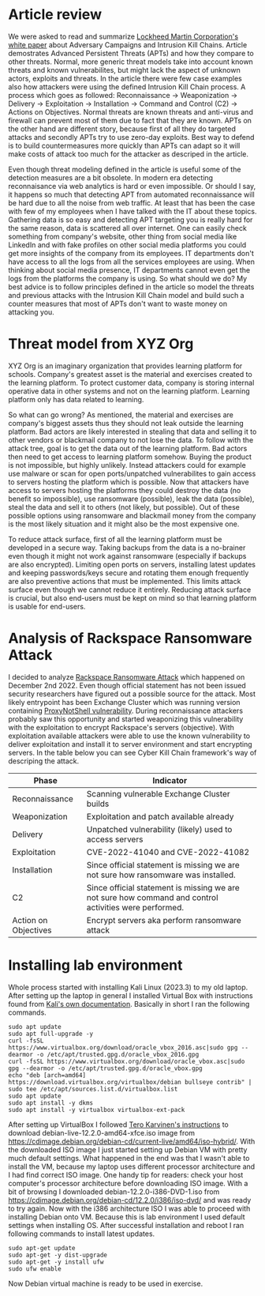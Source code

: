 # Article review
We were asked to read and summarize [Lockheed Martin Corporation's white paper](https://lockheedmartin.com/content/dam/lockheed-martin/rms/documents/cyber/LM-White-Paper-Intel-Driven-Defense.pdf) about Adversary Campaigns and Intrusion Kill Chains. Article demostrates Advanced Persistent Threats (APTs) and how they compare to other threats. Normal, more generic threat models take into account known threats and known vulnerabilites, but might lack the aspect of unknown actors, exploits and threats. In the article there were few case examples also how attackers were using the defined Intrusion Kill Chain process. A process which goes as followed: Reconnaissance -> Weaponization -> Delivery -> Exploitation -> Installation -> Command and Control (C2) -> Actions on Objectives. Normal threats are known threats and anti-virus and firewall can prevent most of them due to fact that they are known. APTs on the other hand are different story, because first of all they do targeted attacks and secondly APTs try to use zero-day exploits. Best way to defend is to build countermeasures more quickly than APTs can adapt so it will make costs of attack too much for the attacker as descriped in the article.

Even though threat modeling defined in the article is useful some of the detection measures are a bit obsolete. In modern era detecting reconnaisance via web analytics is hard or even impossible. Or should I say, it happens so much that detecting APT from automated reconnaissance will be hard due to all the noise from web traffic. At least that has been the case with few of my employees when I have talked with the IT about these topics. Gathering data is so easy and detecting APT targeting you is really hard for the same reason, data is scattered all over internet. One can easily check something from company's website, other thing from social media like LinkedIn and with fake profiles on other social media platforms you could get more insights of the company from its employees. IT departments don't have access to all the logs from all the services employees are using. When thinking about social media presence, IT departments cannot even get the logs from the platforms the company is using. So what should we do? My best advice is to follow principles defined in the article so model the threats and previous attacks with the Intrusion Kill Chain model and build such a counter measures that most of APTs don't want to waste money on attacking you.

# Threat model from XYZ Org
XYZ Org is an imaginary organization that provides learning platform for schools. Company's greatest asset is the material and exercises created to the learning platform. To protect customer data, company is storing internal operative data in other systems and not on the learning platform. Learning platform only has data related to learning.

So what can go wrong? As mentioned, the material and exercises are company's biggest assets thus they should not leak outside the learning platform. Bad actors are likely interested in stealing that data and selling it to other vendors or blackmail company to not lose the data. To follow with the attack tree, goal is to get the data out of the learning platform. Bad actors then need to get access to learning platform somehow. Buying the product is not impossible, but highly unlikely. Instead attackers could for example use malware or scan for open ports/unpatched vulnerabilites to gain access to servers hosting the platform which is possible. Now that attackers have access to servers hosting the platforms they could destroy the data (no benefit so impossible), use ransomware (possible), leak the data (possible), steal the data and sell it to others (not likely, but possible). Out of these possible options using ransomware and blackmail money from the company is the most likely situation and it might also be the most expensive one.

To reduce attack surface, first of all the learning platform must be developed in a secure way. Taking backups from the data is a no-brainer even though it might not work against ransomware (especially if backups are also encrypted). Limiting open ports on servers, installing latest updates and keeping passwords/keys secure and rotating them enough frequently are also preventive actions that must be implemented. This limits attack surface even though we cannot reduce it entirely. Reducing attack surface is crucial, but also end-users must be kept on mind so that learning platform is usable for end-users.

# Analysis of Rackspace Ransomware Attack
I decided to analyze [Rackspace Ransomware Attack](https://purplesec.us/security-insights/rackspace-ransomware-attack/) which happened on December 2nd 2022. Even though official statement has not been issued security researchers have figured out a possible source for the attack. Most likely entrypoint has been Exchange Cluster which was running version containing [ProxyNotShell vulnerability](https://doublepulsar.com/proxynotshell-the-story-of-the-claimed-zero-day-in-microsoft-exchange-5c63d963a9e9). During reconnaissance attackers probably saw this opportunity and started weaponizing this vulnerability with the exploitation to encrypt Rackspace's servers (objective). With exploitation available attackers were able to use the known vulnerability to deliver exploitation and install it to server environment and start encrypting servers. In the table below you can see Cyber Kill Chain framework's way of descriping the attack.

|Phase|Indicator|
|-----|---------|
|Reconnaissance|Scanning vulnerable Exchange Cluster builds|
|Weaponization|Exploitation and patch available already|
|Delivery|Unpatched vulnerability (likely) used to access servers|
|Exploitation|CVE-2022-41040 and CVE-2022-41082|
|Installation|Since official statement is missing we are not sure how ransomware was installed.|
|C2|Since official statement is missing we are not sure how command and control activities were performed.|
|Action on Objectives|Encrypt servers aka perform ransomware attack|

# Installing lab environment
Whole process started with installing Kali Linux (2023.3) to my old laptop. After setting up the laptop in general I installed Virtual Box with instructions found from 
[Kali's own documentation](https://www.kali.org/docs/virtualization/install-virtualbox-host/). Basically in short I ran the following commands.

```
sudo apt update
sudo apt full-upgrade -y
curl -fsSL https://www.virtualbox.org/download/oracle_vbox_2016.asc|sudo gpg --dearmor -o /etc/apt/trusted.gpg.d/oracle_vbox_2016.gpg
curl -fsSL https://www.virtualbox.org/download/oracle_vbox.asc|sudo gpg --dearmor -o /etc/apt/trusted.gpg.d/oracle_vbox.gpg
echo "deb [arch=amd64] https://download.virtualbox.org/virtualbox/debian bullseye contrib" | sudo tee /etc/apt/sources.list.d/virtualbox.list
sudo apt update
sudo apt install -y dkms
sudo apt install -y virtualbox virtualbox-ext-pack
```

After setting up VirtualBox I followed [Tero Karvinen's instructions](https://terokarvinen.com/2021/install-debian-on-virtualbox/) to download debian-live-12.2.0-amd64-xfce.iso image from 
https://cdimage.debian.org/debian-cd/current-live/amd64/iso-hybrid/. With the downloaded ISO image I just started setting up Debian VM with pretty much default settings. What happened in the end was that I wasn't able to install the VM,
because my laptop uses different processor architecture and I had find correct ISO image. One handy tip for readers: check your host computer's processor architecture before downloading ISO image. With a bit of browsing I downloaded
debian-12.2.0-i386-DVD-1.iso from https://cdimage.debian.org/debian-cd/12.2.0/i386/iso-dvd/ and was ready to try again. Now with the i386 architecture ISO I was able to proceed with installing Debian onto VM. Because this is lab environment
I used default settings when installing OS. After successful installation and reboot I ran following commands to install latest updates.

```
sudo apt-get update
sudo apt-get -y dist-upgrade
sudo apt-get -y install ufw
sudo ufw enable
```

Now Debian virtual machine is ready to be used in exercise.
